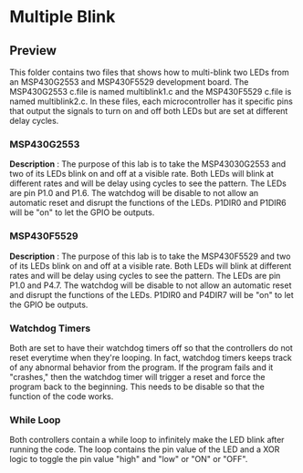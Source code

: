 # Multiple Blink
## Preview
This folder contains two files that shows how to multi-blink two LEDs from an MSP430G2553 and MSP430F5529 development board. The MSP430G2553 c.file is named multiblink1.c and the MSP430F5529 c.file is named multiblink2.c. In these files, each microcontroller has it specific pins that output the signals to turn on and off both LEDs but are set at different delay cycles.

### MSP430G2553
**Description** : The purpose of this lab is to take the MSP43030G2553 and two of its LEDs blink on and off at a visible rate. Both LEDs will blink at different rates and will be delay using cycles to see the pattern. The LEDs are pin P1.0 and P1.6. The watchdog will be disable to not allow an automatic reset and disrupt the functions of the LEDs. P1DIR0 and P1DIR6 will be "on" to let the GPIO be outputs.

### MSP430F5529
**Description** : The purpose of this lab is to take the MSP430F5529 and two of its LEDs blink on and off at a visible rate. Both LEDs will blink at different rates and will be delay using cycles to see the pattern. The LEDs are pin P1.0 and P4.7. The watchdog will be disable to not allow an automatic reset and disrupt the functions of the LEDs. P1DIR0 and P4DIR7 will be "on" to let the GPIO be outputs.

### Watchdog Timers
Both are set to have their watchdog timers off so that the controllers do not reset everytime when they're looping. In fact, watchdog timers keeps track of any abnormal behavior from the program. If the program fails and it "crashes," then the watchdog timer will trigger a reset and force the program back to the beginning. This needs to be disable so that the function of the code works.

### While Loop
Both controllers contain a while loop to infinitely make the LED blink after running the code. The loop contains the pin value of the LED and a XOR logic to toggle the pin value "high" and "low" or "ON" or "OFF".

